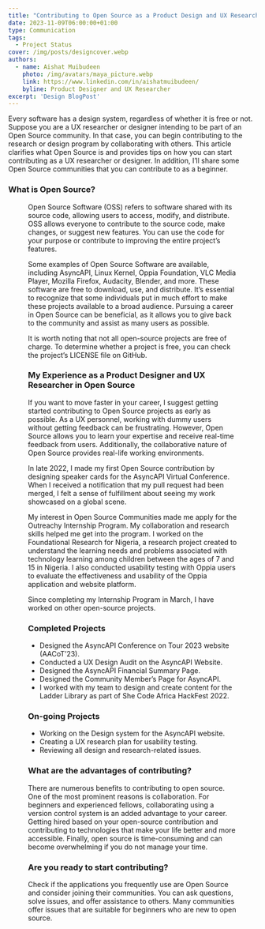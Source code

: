 ```yaml
---
title: "Contributing to Open Source as a Product Design and UX Researcher"
date: 2023-11-09T06:00:00+01:00
type: Communication
tags:
  - Project Status
cover: /img/posts/designcover.webp
authors:
  - name: Aishat Muibudeen
    photo: /img/avatars/maya_picture.webp
    link: https://www.linkedin.com/in/aishatmuibudeen/
    byline: Product Designer and UX Researcher
excerpt: 'Design BlogPost'
---
```

Every software has a design system, regardless of whether it is free or not. Suppose you are a UX researcher or designer intending to be part of an Open Source community. In that case, you can begin contributing to the research or design program by collaborating with others. This article clarifies what Open Source is and provides tips on how you can start contributing as a UX researcher or designer. In addition, I’ll share some Open Source communities that you can contribute to as a beginner.

### What is Open Source?

<Figure 
  src="/img/posts/oss_image.webp"
/>

Open Source Software (OSS) refers to software shared with its source code, allowing users to access, modify, and distribute. OSS allows everyone to contribute to the source code, make changes, or suggest new features. You can use the code for your purpose or contribute to improving the entire project’s features.

Some examples of Open Source Software are available, including AsyncAPI, Linux Kernel, Oppia Foundation, VLC Media Player, Mozilla Firefox, Audacity, Blender, and more. These software are free to download, use, and distribute. It’s essential to recognize that some individuals put in much effort to make these projects available to a broad audience. Pursuing a career in Open Source can be beneficial, as it allows you to give back to the community and assist as many users as possible.

It is worth noting that not all open-source projects are free of charge. To determine whether a project is free, you can check the project’s LICENSE file on GitHub.

### My Experience as a Product Designer and UX Researcher in Open Source

If you want to move faster in your career, I suggest getting started contributing to Open Source projects as early as possible. As a UX personnel, working with dummy users without getting feedback can be frustrating. However, Open Source allows you to learn your expertise and receive real-time feedback from users. Additionally, the collaborative nature of Open Source provides real-life working environments.

In late 2022, I made my first Open Source contribution by designing speaker cards for the AsyncAPI Virtual Conference. When I received a notification that my pull request had been merged, I felt a sense of fulfillment about seeing my work showcased on a global scene.

My interest in Open Source Communities made me apply for the Outreachy Internship Program. My collaboration and research skills helped me get into the program. I worked on the Foundational Research for Nigeria, a research project created to understand the learning needs and problems associated with technology learning among children between the ages of 7 and 15 in Nigeria. I also conducted usability testing with Oppia users to evaluate the effectiveness and usability of the Oppia application and website platform.

Since completing my Internship Program in March, I have worked on other open-source projects.

### Completed Projects

- Designed the AsyncAPI Conference on Tour 2023 website (AACoT’23).
- Conducted a UX Design Audit on the AsyncAPI Website.
- Designed the AsyncAPI Financial Summary Page.
- Designed the Community Member’s Page for AsyncAPI.
- I worked with my team to design and create content for the Ladder Library as part of She Code Africa HackFest 2022.

### On-going Projects

- Working on the Design system for the AsyncAPI website.
- Creating a UX research plan for usability testing.
- Reviewing all design and research-related issues.

### What are the advantages of contributing?

There are numerous benefits to contributing to open source. One of the most prominent reasons is collaboration. For beginners and experienced fellows, collaborating using a version control system is an added advantage to your career. Getting hired based on your open-source contribution and contributing to technologies that make your life better and more accessible.
Finally, open source is time-consuming and can become overwhelming if you do not manage your time.

### Are you ready to start contributing?

Check if the applications you frequently use are Open Source and consider joining their communities. You can ask questions, solve issues, and offer assistance to others. Many communities offer issues that are suitable for beginners who are new to open source.




